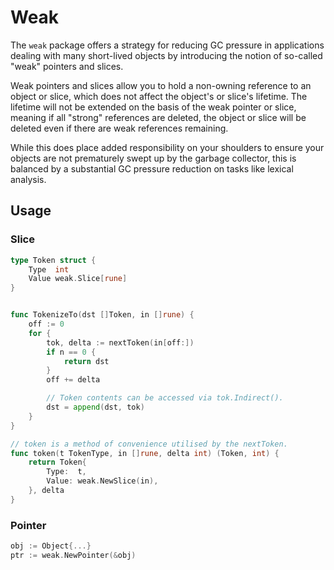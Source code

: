 # Weak
The `weak` package offers a strategy for reducing GC pressure in applications dealing with many short-lived objects by introducing the notion of so-called "weak" pointers and slices.

Weak pointers and slices allow you to hold a non-owning reference to an object or slice, which does not affect the object's or slice's lifetime. The lifetime will not be extended on the basis of the weak pointer or slice, meaning if all "strong" references are deleted, the object or slice will be deleted even if there are weak references remaining.

While this does place added responsibility on your shoulders to ensure your objects are not prematurely swept up by the garbage collector, this is balanced by a substantial GC pressure reduction on tasks like lexical analysis.

## Usage
### Slice 
```go
type Token struct {
    Type  int
    Value weak.Slice[rune]
}


func TokenizeTo(dst []Token, in []rune) {
    off := 0
    for {
        tok, delta := nextToken(in[off:])
        if n == 0 {
            return dst
        }
        off += delta

        // Token contents can be accessed via tok.Indirect().
        dst = append(dst, tok)
    }
}

// token is a method of convenience utilised by the nextToken.
func token(t TokenType, in []rune, delta int) (Token, int) {
    return Token{
        Type:  t,
        Value: weak.NewSlice(in),
    }, delta
}
```

### Pointer
```go
obj := Object{...}
ptr := weak.NewPointer(&obj)
```
